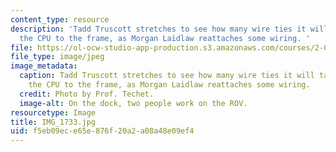 ```yaml
---
content_type: resource
description: 'Tadd Truscott stretches to see how many wire ties it will take to connect
  the CPU to the frame, as Morgan Laidlaw reattaches some wiring. '
file: https://ol-ocw-studio-app-production.s3.amazonaws.com/courses/2-011-introduction-to-ocean-science-and-engineering-spring-2006/f5eb09ece65e876f20a2a08a48e09ef4_IMG_1733.jpg
file_type: image/jpeg
image_metadata:
  caption: Tadd Truscott stretches to see how many wire ties it will take to connect
    the CPU to the frame, as Morgan Laidlaw reattaches some wiring.
  credit: Photo by Prof. Techet.
  image-alt: On the dock, two people work on the ROV.
resourcetype: Image
title: IMG_1733.jpg
uid: f5eb09ec-e65e-876f-20a2-a08a48e09ef4
---
```


